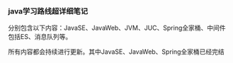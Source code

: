 ### java学习路线超详细笔记

分别包含以下内容：JavaSE、JavaWeb、JVM、JUC、Spring全家桶、中间件包括ES、消息队列等。

所有内容都会持续进行更新。其中JavaSE、JavaWeb、Spring全家桶已经完结
